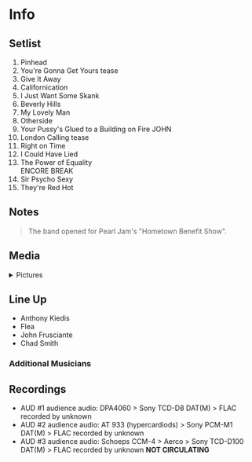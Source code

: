 # Info

## Setlist

1. Pinhead
2. You're Gonna Get Yours tease
3. Give It Away
4. Californication
5. I Just Want Some Skank
6. Beverly Hills
7. My Lovely Man
8. Otherside
9. Your Pussy's Glued to a Building on Fire JOHN
10. London Calling tease
11. Right on Time
12. I Could Have Lied
13. The Power of Equality
<br> ENCORE BREAK
14. Sir Psycho Sexy
15. They're Red Hot

## Notes

> The band opened for Pearl Jam's "Hometown Benefit Show".

## Media 

<details>
  <summary>Pictures</summary>
  <!--<img alt="Setlist" title="Setlist" src="_.jpg" height="200" />
  <img alt="Clipping" title="Clipping" src="_.jpg" height="200" />
  <img alt="Flyer" title="Flyer" src="_.jpg" height="200" />-->
</details>

## Line Up

* Anthony Kiedis
* Flea
* John Frusciante
* Chad Smith

### Additional Musicians

## Recordings

* AUD #1 audience audio: DPA4060 > Sony TCD-D8 DAT(M) > FLAC recorded by unknown 
* AUD #2 audience audio: AT 933 (hypercardiods) > Sony PCM-M1 DAT(M) > FLAC recorded by unknown  
* AUD #3 audience audio: Schoeps CCM-4 > Aerco > Sony TCD-D100 DAT(M) > FLAC recorded by unknown **NOT CIRCULATING**
